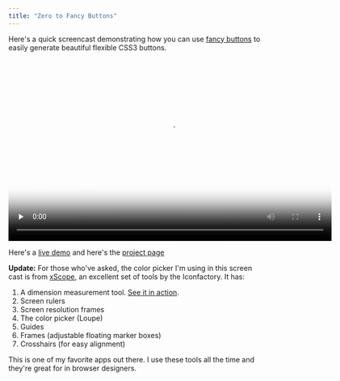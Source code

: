 ```yaml
---
title: "Zero to Fancy Buttons"
---
```


Here's a quick screencast demonstrating how you can use [fancy buttons](http://github.com/imathis/fancy-buttons) to easily generate beautiful flexible CSS3 buttons.

<video width="640" height="360" preload="none" controls poster="http://s3.imathis.com/video/zero-to-fancy-buttons.png">
  <source src="http://s3.imathis.com/video/zero-to-fancy-buttons.mp4" type='video/mp4; codecs="avc1.42E01E, mp4a.40.2"'/>
</video>

Here's a [live demo](/projects/fancy-buttons/demo/) and here's the [project page](/projects/fancy-buttons/)

**Update:** For those who've asked, the color picker I'm using in this screen cast is from [xScope](http://iconfactory.com/software/xscope), an excellent set of tools by the Iconfactory. It has:

1. A dimension measurement tool. [See it in action](http://iconfactory.com/graphics/software/xscope/xScope.mov).
2. Screen rulers
3. Screen resolution frames
4. The color picker (Loupe)
5. Guides
6. Frames (adjustable floating marker boxes)
7. Crosshairs (for easy alignment)

This is one of my favorite apps out there. I use these tools all the time and they're great for in browser designers.